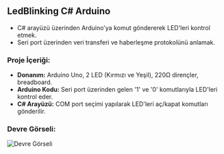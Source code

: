 ## LedBlinking C# Arduino
- C# arayüzü üzerinden Arduino'ya komut göndererek LED'leri kontrol etmek.
- Seri port üzerinden veri transferi ve haberleşme protokolünü anlamak.

### Proje İçeriği:
- **Donanım:** Arduino Uno, 2 LED (Kırmızı ve Yeşil), 220Ω dirençler, breadboard.
- **Arduino Kodu:** Seri port üzerinden gelen '1' ve '0' komutlarıyla LED'leri kontrol eder.
- **C# Arayüzü:** COM port seçimi yapılarak LED'leri aç/kapat komutları gönderilir.

### Devre Görseli:
![Devre Görseli](https://github.com/user-attachments/assets/951808c5-f4dc-4462-8462-5a895223e429)
